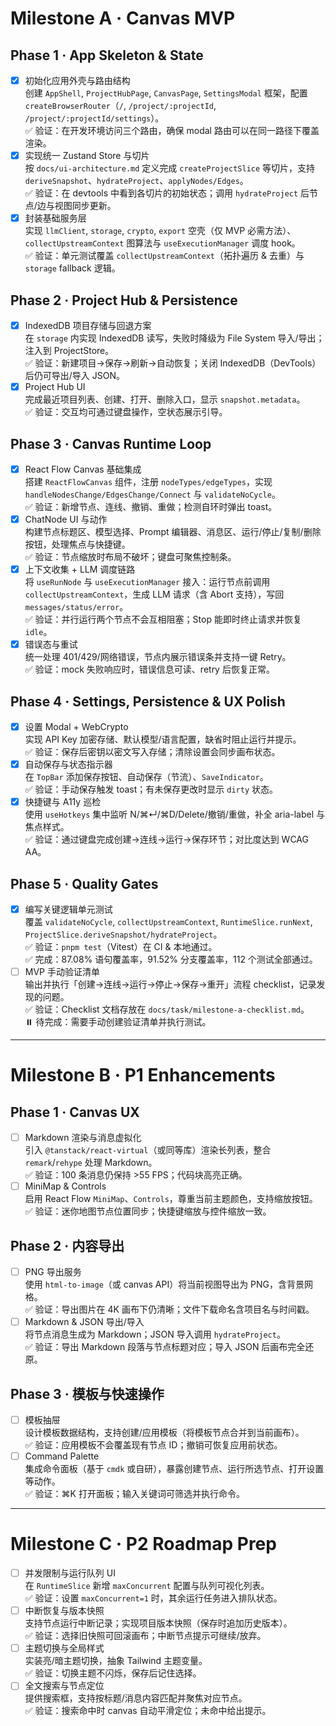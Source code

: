 # Milestone A · Canvas MVP

## Phase 1 · App Skeleton & State
- [x] 初始化应用外壳与路由结构\
      创建 `AppShell`, `ProjectHubPage`, `CanvasPage`, `SettingsModal` 框架，配置 `createBrowserRouter`（`/`, `/project/:projectId`, `/project/:projectId/settings`）。\
      ✅ 验证：在开发环境访问三个路由，确保 modal 路由可以在同一路径下覆盖渲染。
- [x] 实现统一 Zustand Store 与切片\
      按 `docs/ui-architecture.md` 定义完成 `createProjectSlice` 等切片，支持 `deriveSnapshot`、`hydrateProject`、`applyNodes/Edges`。\
      ✅ 验证：在 devtools 中看到各切片的初始状态；调用 `hydrateProject` 后节点/边与视图同步更新。
- [x] 封装基础服务层\
      实现 `llmClient`, `storage`, `crypto`, `export` 空壳（仅 MVP 必需方法）、`collectUpstreamContext` 图算法与 `useExecutionManager` 调度 hook。\
      ✅ 验证：单元测试覆盖 `collectUpstreamContext`（拓扑遍历 & 去重）与 `storage` fallback 逻辑。

## Phase 2 · Project Hub & Persistence
- [x] IndexedDB 项目存储与回退方案\
      在 `storage` 内实现 IndexedDB 读写，失败时降级为 File System 导入/导出；注入到 ProjectStore。\
      ✅ 验证：新建项目→保存→刷新→自动恢复；关闭 IndexedDB（DevTools）后仍可导出/导入 JSON。
- [x] Project Hub UI\
      完成最近项目列表、创建、打开、删除入口，显示 `snapshot.metadata`。\
      ✅ 验证：交互均可通过键盘操作，空状态展示引导。

## Phase 3 · Canvas Runtime Loop
- [x] React Flow Canvas 基础集成\
      搭建 `ReactFlowCanvas` 组件，注册 `nodeTypes/edgeTypes`，实现 `handleNodesChange/EdgesChange/Connect` 与 `validateNoCycle`。\
      ✅ 验证：新增节点、连线、撤销、重做；检测自环时弹出 toast。
- [x] ChatNode UI 与动作\
      构建节点标题区、模型选择、Prompt 编辑器、消息区、运行/停止/复制/删除按钮，处理焦点与快捷键。\
      ✅ 验证：节点缩放时布局不破坏；键盘可聚焦控制条。
- [x] 上下文收集 + LLM 调度链路\
      将 `useRunNode` 与 `useExecutionManager` 接入：运行节点前调用 `collectUpstreamContext`，生成 LLM 请求（含 Abort 支持），写回 `messages/status/error`。\
      ✅ 验证：并行运行两个节点不会互相阻塞；Stop 能即时终止请求并恢复 `idle`。
- [x] 错误态与重试\
      统一处理 401/429/网络错误，节点内展示错误条并支持一键 Retry。\
      ✅ 验证：mock 失败响应时，错误信息可读、retry 后恢复正常。

## Phase 4 · Settings, Persistence & UX Polish
- [x] 设置 Modal + WebCrypto\
      实现 API Key 加密存储、默认模型/语言配置，缺省时阻止运行并提示。\
      ✅ 验证：保存后密钥以密文写入存储；清除设置会同步画布状态。
- [x] 自动保存与状态指示器\
      在 `TopBar` 添加保存按钮、自动保存（节流）、`SaveIndicator`。\
      ✅ 验证：手动保存触发 toast；有未保存更改时显示 `dirty` 状态。
- [x] 快捷键与 A11y 巡检\
      使用 `useHotkeys` 集中监听 N/⌘↵/⌘D/Delete/撤销/重做，补全 aria-label 与焦点样式。\
      ✅ 验证：通过键盘完成创建→连线→运行→保存环节；对比度达到 WCAG AA。

## Phase 5 · Quality Gates
- [x] 编写关键逻辑单元测试\
      覆盖 `validateNoCycle`, `collectUpstreamContext`, `RuntimeSlice.runNext`, `ProjectSlice.deriveSnapshot/hydrateProject`。\
      ✅ 验证：`pnpm test`（Vitest）在 CI & 本地通过。\
      ✅ 完成：87.08% 语句覆盖率，91.52% 分支覆盖率，112 个测试全部通过。
- [ ] MVP 手动验证清单\
      输出并执行「创建→连线→运行→停止→保存→重开」流程 checklist，记录发现的问题。\
      ✅ 验证：Checklist 文档存放在 `docs/task/milestone-a-checklist.md`。\
      ⏸️ 待完成：需要手动创建验证清单并执行测试。

---

# Milestone B · P1 Enhancements

## Phase 1 · Canvas UX
- [ ] Markdown 渲染与消息虚拟化\
      引入 `@tanstack/react-virtual`（或同等库）渲染长列表，整合 `remark`/`rehype` 处理 Markdown。\
      ✅ 验证：100 条消息仍保持 >55 FPS；代码块高亮正确。
- [ ] MiniMap & Controls\
      启用 React Flow `MiniMap`、`Controls`，尊重当前主题颜色，支持缩放按钮。\
      ✅ 验证：迷你地图节点位置同步；快捷键缩放与控件缩放一致。

## Phase 2 · 内容导出
- [ ] PNG 导出服务\
      使用 `html-to-image`（或 canvas API）将当前视图导出为 PNG，含背景网格。\
      ✅ 验证：导出图片在 4K 画布下仍清晰；文件下载命名含项目名与时间戳。
- [ ] Markdown & JSON 导出/导入\
      将节点消息生成为 Markdown；JSON 导入调用 `hydrateProject`。\
      ✅ 验证：导出 Markdown 段落与节点标题对应；导入 JSON 后画布完全还原。

## Phase 3 · 模板与快速操作
- [ ] 模板抽屉\
      设计模板数据结构，支持创建/应用模板（将模板节点合并到当前画布）。\
      ✅ 验证：应用模板不会覆盖现有节点 ID；撤销可恢复应用前状态。
- [ ] Command Palette\
      集成命令面板（基于 `cmdk` 或自研），暴露创建节点、运行所选节点、打开设置等动作。\
      ✅ 验证：⌘K 打开面板；输入关键词可筛选并执行命令。

---

# Milestone C · P2 Roadmap Prep
- [ ] 并发限制与运行队列 UI\
      在 `RuntimeSlice` 新增 `maxConcurrent` 配置与队列可视化列表。\
      ✅ 验证：设置 `maxConcurrent=1` 时，其余运行任务进入排队状态。
- [ ] 中断恢复与版本快照\
      支持节点运行中断记录；实现项目版本快照（保存时追加历史版本）。\
      ✅ 验证：选择旧快照可回滚画布；中断节点提示可继续/放弃。
- [ ] 主题切换与全局样式\
      实装亮/暗主题切换，抽象 Tailwind 主题变量。\
      ✅ 验证：切换主题不闪烁，保存后记住选择。
- [ ] 全文搜索与节点定位\
      提供搜索框，支持按标题/消息内容匹配并聚焦对应节点。\
      ✅ 验证：搜索命中时 canvas 自动平滑定位；未命中给出提示。

